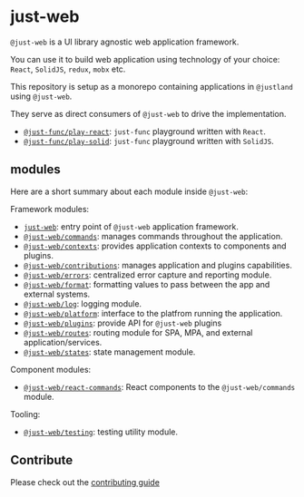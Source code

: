 # just-web

`@just-web` is a UI library agnostic web application framework.

You can use it to build web application using technology of your choice: `React`, `SolidJS`, `redux`, `mobx` etc.

This repository is setup as a monorepo containing applications in `@justland` using `@just-web`.

They serve as direct consumers of `@just-web` to drive the implementation.

- [`@just-func/play-react`](just-func/play-react/README.md): `just-func` playground written with `React`.
- [`@just-func/play-solid`](just-func/play-solid/README.md): `just-func` playground written with `SolidJS`.

## modules

Here are a short summary about each module inside `@just-web`:

Framework modules:

- [`just-web`](frameworks/app/README.md): entry point of `@just-web` application framework.
- [`@just-web/commands`](frameworks/commands/README.md): manages commands throughout the application.
- [`@just-web/contexts`](frameworks/contexts/README.md): provides application contexts to components and plugins.
- [`@just-web/contributions`](frameworks/contributes/README.md): manages application and plugins capabilities.
- [`@just-web/errors`](frameworks/errors/README.md): centralized error capture and reporting module.
- [`@just-web/format`](frameworks/format/README.md): formatting values to pass between the app and external systems.
- [`@just-web/log`](frameworks/log/README.md): logging module.
- [`@just-web/platform`](frameworks/platform/README.md): interface to the platfrom running the application.
- [`@just-web/plugins`](frameworks/plugins/README.md): provide API for `@just-web` plugins
- [`@just-web/routes`](frameworks/routes/README.md): routing module for SPA, MPA, and external application/services.
- [`@just-web/states`](frameworks/states/README.md): state management module.

Component modules:

- [`@just-web/react-commands`](components/react-commands/README.md): React components to the `@just-web/commands` module.

Tooling:

- [`@just-web/testing`](tools/testing/README.md): testing utility module.

## Contribute

Please check out the [contributing guide](./CONTRIBUTING.md)
